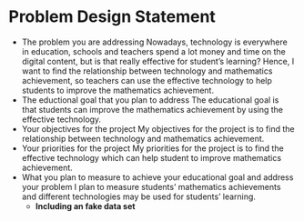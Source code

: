 # Problem Design Statement

* The problem you are addressing
Nowadays, technology is everywhere in education, schools and teachers spend a lot money and time on the digital content, but is that really effective for student’s learning? Hence, I want to find the relationship between technology and mathematics achievement, so teachers can use the effective technology to help students to improve the mathematics achievement.
* The eductional goal that you plan to address
The educational goal is that students can improve the mathematics achievement by using the effective technology. 
* Your objectives for the project
My objectives for the project is to find the relationship between technology and mathematics achievement. 
* Your priorities for the project
My priorities for the project is to find the effective technology which can help student to improve mathematics achievement.
* What you plan to measure to achieve your educational goal and address your problem
I plan to measure students’ mathematics achievements and different technologies may be used for students’ learning.
    * **Including an fake data set**
